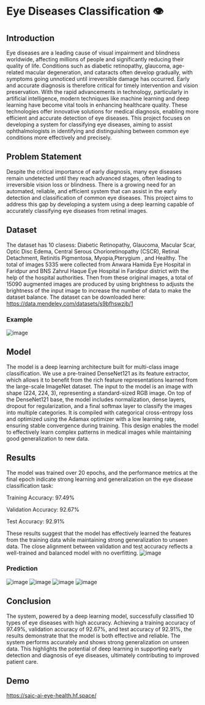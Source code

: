 # Eye Diseases Classification 👁️
## Introduction
Eye diseases are a leading cause of visual impairment and blindness worldwide, affecting millions of people and significantly reducing their quality of life. Conditions such as diabetic retinopathy, glaucoma, age-related macular degeneration, and cataracts often develop gradually, with symptoms going unnoticed until irreversible damage has occurred. Early and accurate diagnosis is therefore critical for timely intervention and vision preservation.
With the rapid advancements in technology, particularly in artificial intelligence, modern techniques like machine learning and deep learning have become vital tools in enhancing healthcare quality. These technologies offer innovative solutions for medical diagnosis, enabling more efficient and accurate detection of eye diseases. This project focuses on developing a system for classifying eye diseases, aiming to assist ophthalmologists in identifying and distinguishing between common eye conditions more effectively and precisely.

## Problem Statement
Despite the critical importance of early diagnosis, many eye diseases remain undetected until they reach advanced stages, often leading to irreversible vision loss or blindness. There is a growing need for an automated, reliable, and efficient system that can assist in the early detection and classification of common eye diseases. This project aims to address this gap by developing a system using a deep learning capable of accurately classifying eye diseases from retinal images.

## Dataset
The dataset has 10 clasess: Diabetic Retinopathy, Glaucoma, Macular Scar, Optic Disc Edema, Central Serous Chorioretinopathy (CSCR), Retinal Detachment, Retinitis Pigmentosa, Myopia,Pterygium , and Healthy. The total of images 5335  were collected from Anwara Hamida Eye Hospital in Faridpur and BNS Zahrul Haque Eye Hospital in Faridpur district with the help of the hospital authorities. Then from these original images, a total of 15090 augmented images are produced by using brightness to adjusts the brightness of the input image to increase the number of data to make the dataset balance. The dataset can be downloaded here: https://data.mendeley.com/datasets/s9bfhswzjb/1
### Example 

![image](Images/download.png)
 

## Model
The model is a deep learning architecture built for multi-class image classification. We use a pre-trained DenseNet121 as its feature extractor, which allows it to benefit from the rich feature representations learned from the large-scale ImageNet dataset. The input to the model is an image with shape (224, 224, 3), representing a standard-sized RGB image.
On top of the DenseNet121 base, the model includes normalization, dense layers, dropout for regularization, and a final softmax layer to classify the images into multiple categories. It is compiled with categorical cross-entropy loss and optimized using the Adamax optimizer with a low learning rate, ensuring stable convergence during training.
This design enables the model to effectively learn complex patterns in medical images while maintaining good generalization to new data.

## Results
The model was trained over 20 epochs, and the performance metrics at the final epoch indicate strong learning and generalization on the eye disease classification task:

Training Accuracy: 97.49%

Validation Accuracy: 92.67%

Test Accuracy: 92.91%

These results suggest that the model has effectively learned the features from the training data while maintaining strong generalization to unseen data. The close alignment between validation and test accuracy reflects a well-trained and balanced model with no overfitting.
![image](Images/download5.png)

### Prediction
![image](Images/download6.png) 
![image](Images/download3.png) 
![image](Images/download7.png)
![image](Images/download8.png)

## Conclusion
The system, powered by a deep learning model, successfully classified 10 types of eye diseases with high accuracy. Achieving a training accuracy of 97.49%, validation accuracy of 92.67%, and test accuracy of 92.91%, the results demonstrate that the model is both effective and reliable. The system performs accurately and shows strong generalization on unseen data. This highlights the potential of deep learning in supporting early detection and diagnosis of eye diseases, ultimately contributing to improved patient care.

## Demo
https://saic-ai-eye-health.hf.space/
